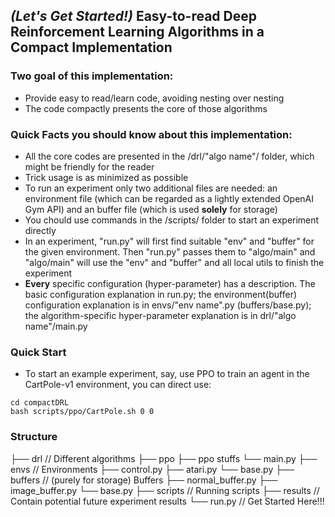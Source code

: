 ## *(Let's Get Started!)* Easy-to-read Deep Reinforcement Learning Algorithms in a Compact Implementation

### Two goal of this implementation:

- Provide easy to read/learn code, avoiding nesting over nesting
- The code compactly presents the core of those algorithms



### Quick Facts you should know about this implementation:

- All the core codes are presented in the /drl/"algo name"/ folder, which might be friendly for the reader
- Trick usage is as minimized as possible
- To run an experiment only two additional files are needed: an environment file (which can be regarded as a lightly extended OpenAI Gym API) and an buffer file (which is used **solely** for storage)
- You chould use commands in the /scripts/ folder to start an experiment directly
- In an experiment, "run.py" will first find suitable "env" and "buffer" for the given environment. Then "run.py" passes them to "algo/main" and "algo/main" will use the "env" and "buffer" and all local utils to finish the experiment
- **Every** specific configuration (hyper-parameter) has a description. The basic configuration explanation in run.py; the environment(buffer) configuration explanation is in envs/"env name".py (buffers/base.py); the algorithm-specific hyper-parameter explanation is in drl/"algo name"/main.py



### Quick Start

- To start an example experiment, say, use PPO to train an agent in the CartPole-v1 environment, you can direct use:

```
cd compactDRL
bash scripts/ppo/CartPole.sh 0 0
```



### Structure

├── drl   // Different algorithms
        ├── ppo
       		 ├── ppo stuffs
      		  └── main.py
├── envs   // Environments
    	├── control.py
   	 ├── atari.py
   	 └── base.py
├── buffers   // (purely for storage) Buffers
   	 ├── normal_buffer.py
  	  ├── image_buffer.py
	    └── base.py
├── scripts   // Running scripts
├── results   // Contain potential future experiment results
└── run.py   // Get Started Here!!!

